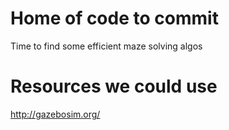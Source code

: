 # Home of code to commit

Time to find some efficient maze solving algos

# Resources we could use 
http://gazebosim.org/
